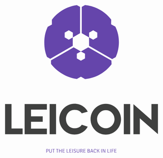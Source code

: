 <svg viewBox="0 0 370.2720031738281 394.15496826171875" preserveAspectRatio="xMidYMid meet" id="acagaagc"><defs id="SvgjsDefs1001"></defs><g id="SvgjsG1007" featurekey="root" fill="#ffffff" transform="matrix(1,0,0,1,0,0)"></g><g id="SvgjsG1008" featurekey="symbol1" fill="#6545ab" transform="matrix(2.028123335002736,0,0,2.028123335002736,83.983237587663,18.59383421694776)"><g><path fill-rule="evenodd" clip-rule="evenodd" d="M34.664,35.846l-4.884,2.82v5.7l4.884,2.75l4.879-2.761l0.005-5.69L34.664,35.846   L34.664,35.846z M63.86,35.846l-4.884,2.82l-0.056,5.708l4.94,2.743l4.885-2.75v-5.7L63.86,35.846L63.86,35.846z M49.161,61.248   l-4.884,2.68v5.7l4.884,2.75l4.885-2.75v-5.7L49.161,61.248L49.161,61.248z M12.547,70.07l26.888-15.585l-0.001-10.066l8.703-5.059   L48.15,7.764L44.294,5.71c-12.149,1.686-22.807,8.186-29.818,17.539l0.053,5.701l-5.017,2.764   c-2.667,5.604-4.08,11.805-4.08,18.326s0.851,12.335,3.27,17.832L12.547,70.07L12.547,70.07z M54.087,94.376   c12.944-1.154,24.283-7.889,31.705-17.767l-0.203-4.412L57.971,56.32l-8.81,4.927l-8.677-4.899L13.414,72.006l0.059,4.224   c7.077,9.285,18.743,16.453,30.835,18.061l4.853-2.774L54.087,94.376L54.087,94.376z M50.203,39.361l8.717,5.009l0.036,10.147   l27.519,15.883l4.243-2.277c2.466-5.494,3.849-11.633,3.849-18.084c0-6.612-1.453-12.895-4.245-18.554l-5.075-2.757l0.103-5.672   C78.085,13.423,66.869,6.841,54.086,5.624l-3.865,2.121L50.203,39.361L50.203,39.361z"></path><rect x="39.436" y="44.35" fill-rule="evenodd" clip-rule="evenodd" width="0.107" height="0.124"></rect><rect x="58.916" y="44.365" fill-rule="evenodd" clip-rule="evenodd" width="0.004" height="0.013"></rect><rect x="49.159" y="61.242" fill-rule="evenodd" clip-rule="evenodd" width="0.004" height="0.012"></rect></g></g><g id="SvgjsG1009" featurekey="text1" fill="#3f403f" transform="matrix(4.89001626173541,0,0,4.89001626173541,0,246.33232054704334)"><path d="M8.68 17.16 l0 2.84 l-8.68 0 l0 -15 l3.18 0 l0 12.16 l5.5 0 z M12.86 17.22 l7.84 0 l0 2.78 l-11.02 0 l0 -15 l11.02 0 l0 2.76 l-7.84 0 l-0.02 0 l0 3.36 l5.8 0 l0 2.7 l-5.8 0 l0 3.4 l0 0 l0.02 0 z M25.24 20 l-3.16 0 l0 -15 l3.16 0 l0 15 z M38 15.280000000000001 l2.94 0.96 c-1.2 2.38 -3.74 3.92 -6.54 3.92 c-4.16 0 -7.54 -3.44 -7.54 -7.66 s3.38 -7.66 7.54 -7.66 c2.8 0 5.36 1.54 6.54 3.94 l-2.94 0.84 c-0.68 -1.02 -1.82 -1.74 -3.6 -1.74 c-2.68 0.02 -4.24 2.24 -4.24 4.62 s1.58 4.54 4.24 4.54 c1.84 0 2.92 -0.72 3.6 -1.76 z M49.9 20.2 c-4.16 0 -7.54 -3.44 -7.54 -7.66 s3.38 -7.66 7.54 -7.66 s7.54 3.44 7.54 7.66 s-3.38 7.66 -7.54 7.66 z M49.9 8.04 c-2.38 0 -4.32 2.02 -4.32 4.5 s1.94 4.5 4.32 4.5 s4.32 -2.02 4.32 -4.5 s-1.94 -4.5 -4.32 -4.5 z M61.980000000000004 20 l-3.16 0 l0 -15 l3.16 0 l0 15 z M72.52 5 l3.2 0 l0 14.94 l-8.96 -7.84 l0 7.9 l-3.16 0 l0 -14.92 l8.92 7.88 l0 -7.96 z"></path></g><g id="SvgjsG1010" featurekey="text3" fill="#6545ab" transform="matrix(0.6396267619113342,0,0,0.6396267619113342,98.73353838922003,373.53977068068855)"><path d="M2.1 10.34 l3.82 -0.06 q0.98 0 1.8 0.28 t1.39 0.83 t0.89 1.35 t0.32 1.82 q0 2.06 -1.2 3.18 t-3.2 1.12 l-2.42 0 l0 5.14 q-0.3 0.06 -0.76 0.06 t-0.76 -0.06 l0 -13.54 z M3.5 11.54 l0 6.06 q0.4 -0.02 1.01 -0.02 l1.45 0 q0.76 0 1.29 -0.25 t0.85 -0.67 t0.46 -0.98 t0.14 -1.18 q0 -0.56 -0.14 -1.1 t-0.47 -0.94 t-0.88 -0.65 t-1.37 -0.25 l-1.38 0 t-0.96 -0.02 z M22.64 10.34 l0 9 q0 1.2 -0.35 2.11 t-0.98 1.53 t-1.53 0.94 t-2 0.32 t-2 -0.32 t-1.53 -0.94 t-0.97 -1.53 t-0.34 -2.11 l0 -8.94 l0.12 -0.12 l0.6 0 q0.48 0 0.64 0.23 t0.16 0.77 l0 8.04 q0 1.76 0.87 2.71 t2.45 0.95 t2.45 -0.93 t0.87 -2.73 l0 -8.98 q0.3 -0.06 0.76 -0.06 q0.44 0 0.78 0.06 z M31.14 11.66 l-1.1 -0.02 l0 12.36 q-0.32 0.06 -0.76 0.06 t-0.78 -0.06 l0 -12.36 l-1.08 0.02 l-2.56 0 q-0.06 -0.34 -0.06 -0.65 t0.06 -0.67 l8.8 0 q0.12 0.26 0.12 0.64 q0 0.68 -0.94 0.68 l-1.7 0 z  M45.2 11.66 l-1.1 -0.02 l0 12.36 q-0.32 0.06 -0.76 0.06 t-0.78 -0.06 l0 -12.36 l-1.08 0.02 l-2.56 0 q-0.06 -0.34 -0.06 -0.65 t0.06 -0.67 l8.8 0 q0.12 0.26 0.12 0.64 q0 0.68 -0.94 0.68 l-1.7 0 z M58.04 16.28 l-0.02 -1.48 l0 -4.46 q0.26 -0.06 0.72 -0.06 t0.8 0.06 l0 13.66 q-0.34 0.06 -0.78 0.06 t-0.74 -0.06 l0 -4.92 l0.02 -1.48 l-1.22 0.02 l-3.96 0 l-1.22 -0.02 l0.02 1.48 l0 4.92 q-0.3 0.06 -0.76 0.06 t-0.76 -0.06 l0 -13.66 q0.3 -0.06 0.76 -0.06 t0.76 0.06 l0 4.46 l-0.02 1.48 l1.22 -0.02 l3.96 0 z M64.97999999999999 21.94 l-0.02 0.76 q0.68 -0.04 1.24 -0.04 l5.48 0 q0 0.42 -0.04 0.64 q-0.14 0.7 -0.98 0.7 l-6.3 0 q-0.4 0 -0.63 -0.27 t-0.23 -0.73 l0 -12.54 l0.12 -0.12 l7.72 0 q0.04 0.24 0.04 0.63 t-0.1 0.69 l-6.32 0 l0.02 1.24 l0 3.54 l1.2 -0.02 l4.14 0 q0.06 0.36 0.06 0.67 t-0.06 0.65 l-4.14 0 q-0.76 0 -1.2 -0.02 l0 4.22 z  M82.42 22.64 l4.26 0 q0 0.44 -0.06 0.66 q-0.12 0.7 -0.98 0.7 l-5.6 0 q-0.38 0 -0.63 -0.27 t-0.25 -0.75 l0 -12.58 l0.12 -0.12 l0.6 0 q0.48 0 0.64 0.23 t0.16 0.77 l0 11.42 q0.9 -0.06 1.74 -0.06 z M90.76 21.94 l-0.02 0.76 q0.68 -0.04 1.24 -0.04 l5.48 0 q0 0.42 -0.04 0.64 q-0.14 0.7 -0.98 0.7 l-6.3 0 q-0.4 0 -0.63 -0.27 t-0.23 -0.73 l0 -12.54 l0.12 -0.12 l7.72 0 q0.04 0.24 0.04 0.63 t-0.1 0.69 l-6.32 0 l0.02 1.24 l0 3.54 l1.2 -0.02 l4.14 0 q0.06 0.36 0.06 0.67 t-0.06 0.65 l-4.14 0 q-0.76 0 -1.2 -0.02 l0 4.22 z M100.62000000000002 24 l0 -13.66 q0.28 -0.06 0.73 -0.06 t0.79 0.06 l0 13.66 q-0.34 0.06 -0.79 0.06 t-0.73 -0.06 z M104.98000000000002 22.74 q0.06 -0.74 0.7 -1.22 q2.04 1.38 4 1.38 q1.42 0 2.24 -0.6 t0.82 -1.64 q0 -1.54 -2.12 -2.48 l-2.34 -1.02 q-2.7 -1.16 -2.7 -3.36 q0 -0.76 0.32 -1.44 t0.89 -1.18 t1.37 -0.79 t1.78 -0.29 q1.94 0 3.96 0.96 q0 0.78 -0.62 1.28 q-0.98 -0.5 -1.81 -0.72 t-1.53 -0.22 q-0.64 0 -1.15 0.18 t-0.88 0.47 t-0.57 0.68 t-0.2 0.81 q0 0.88 0.51 1.37 t1.43 0.87 l2.26 0.98 q2.98 1.3 2.98 3.62 q0 1.74 -1.18 2.8 t-3.66 1.06 q-2.44 0 -4.5 -1.5 z M126.82000000000001 10.34 l0 9 q0 1.2 -0.35 2.11 t-0.98 1.53 t-1.53 0.94 t-2 0.32 t-2 -0.32 t-1.53 -0.94 t-0.97 -1.53 t-0.34 -2.11 l0 -8.94 l0.12 -0.12 l0.6 0 q0.48 0 0.64 0.23 t0.16 0.77 l0 8.04 q0 1.76 0.87 2.71 t2.45 0.95 t2.45 -0.93 t0.87 -2.73 l0 -8.98 q0.3 -0.06 0.76 -0.06 q0.44 0 0.78 0.06 z M130.72 10.34 l4.04 -0.06 q2.06 0 3.2 1.04 t1.14 2.92 q0 1.34 -0.7 2.31 t-1.92 1.33 q0.82 0.26 1.34 1.62 l1.04 2.7 q0.22 0.56 0.44 0.91 t0.42 0.51 q-0.32 0.5 -1.06 0.5 q-0.42 0 -0.65 -0.22 t-0.45 -0.78 l-1.16 -3.04 q-0.34 -0.9 -0.81 -1.37 t-1.39 -0.47 l-2.08 0 l0 5.76 q-0.36 0.06 -0.78 0.06 q-0.44 0 -0.74 -0.06 l0 -13.54 z M132.12 11.54 l0 5.42 q0.42 -0.02 1.03 -0.03 t1.45 -0.01 t1.39 -0.22 t0.89 -0.58 t0.48 -0.85 t0.14 -1.03 q0 -0.56 -0.14 -1.05 t-0.48 -0.85 t-0.91 -0.57 t-1.43 -0.21 l-1.44 0 t-0.98 -0.02 z M143.92000000000002 21.94 l-0.02 0.76 q0.68 -0.04 1.24 -0.04 l5.48 0 q0 0.42 -0.04 0.64 q-0.14 0.7 -0.98 0.7 l-6.3 0 q-0.4 0 -0.63 -0.27 t-0.23 -0.73 l0 -12.54 l0.12 -0.12 l7.72 0 q0.04 0.24 0.04 0.63 t-0.1 0.69 l-6.32 0 l0.02 1.24 l0 3.54 l1.2 -0.02 l4.14 0 q0.06 0.36 0.06 0.67 t-0.06 0.65 l-4.14 0 q-0.76 0 -1.2 -0.02 l0 4.22 z  M158.22 24 l-0.12 -0.12 l0 -13.42 l0.12 -0.12 l3.9 -0.06 q2.18 0 3.19 0.95 t1.01 2.65 q0 0.98 -0.52 1.75 t-1.44 1.09 q0.54 0.16 1.02 0.48 t0.84 0.79 t0.56 1.08 t0.2 1.33 q0 0.7 -0.27 1.36 t-0.83 1.17 t-1.44 0.82 t-2.1 0.31 z M159.62 22.8 l2.84 -0.02 q0.84 0 1.4 -0.23 t0.89 -0.59 t0.47 -0.84 t0.14 -1 q0 -0.44 -0.16 -0.91 t-0.52 -0.86 t-0.95 -0.64 t-1.45 -0.25 l-2.66 0 l0 5.34 z M159.62 11.54 l0 4.64 l2.46 0 q0.74 0 1.25 -0.18 t0.82 -0.5 t0.44 -0.74 t0.13 -0.9 q0 -2.3 -2.58 -2.3 l-1.52 0 t-1 -0.02 z M176.74 20.44 l-1.4 0.02 l-2.68 0 l-1.4 -0.02 l-1.16 3.58 q-0.26 0.06 -0.64 0.06 t-0.78 -0.1 l-0.04 -0.06 l4.58 -13.58 q0.34 -0.06 0.9 -0.06 t0.82 0.06 l4.58 13.58 q-0.32 0.2 -0.8 0.2 t-0.68 -0.16 t-0.34 -0.64 z M171.70000000000002 19.14 l1.16 -0.02 l2.3 0 q0.02 0 0.49 0.01 t0.67 0.01 l-1.26 -3.8 q-0.76 -2.34 -1.02 -3.34 l-0.1 0 q-0.38 1.48 -0.68 2.38 z M189.56 14.66 q0 -0.6 -0.17 -1.19 t-0.56 -1.06 t-1 -0.75 t-1.47 -0.28 q-1.7 0 -2.63 1.5 t-0.93 4.26 q0 2.78 0.96 4.27 t2.72 1.49 q1.78 0 3.6 -1.58 q0.62 0.36 0.84 1 q-0.84 0.86 -2.07 1.39 t-2.61 0.53 q-1.34 0 -2.3 -0.55 t-1.57 -1.51 t-0.9 -2.23 t-0.29 -2.71 q0 -1.78 0.4 -3.12 t1.1 -2.23 t1.64 -1.34 t2.02 -0.45 t1.96 0.32 t1.5 0.84 t0.96 1.2 t0.34 1.4 q0 0.9 -0.86 0.9 q-0.28 0 -0.68 -0.1 z M203.26 23.58 q-0.34 0.52 -0.93 0.52 t-0.81 -0.23 t-0.42 -0.77 l-1.28 -3.26 q-0.48 -1.22 -1.07 -1.71 t-1.48 -0.49 t-1.73 0.04 l0 6.32 q-0.3 0.06 -0.76 0.06 t-0.76 -0.06 l0 -13.66 q0.3 -0.06 0.76 -0.06 t0.76 0.06 l0 5.98 l1.46 -0.04 q0.38 0 0.68 -0.48 l2.94 -4.76 q0.26 -0.42 0.46 -0.58 t0.52 -0.16 t0.92 0.04 l0.12 0.16 l-3.36 5.44 q-0.3 0.48 -0.62 0.74 q0.96 0.14 1.5 0.73 t1.06 1.83 l1.22 3.12 q0.34 0.84 0.82 1.22 z  M210.16 24 l0 -13.66 q0.28 -0.06 0.73 -0.06 t0.79 0.06 l0 13.66 q-0.34 0.06 -0.79 0.06 t-0.73 -0.06 z M225.07999999999998 10.28 l0.12 0.1 l0 13.62 q-0.38 0.06 -0.94 0.06 t-0.96 -0.06 l-4.86 -9.06 q-0.6 -1.12 -1.36 -2.76 l-0.06 0 q0.12 3.72 0.12 4.32 l0 7.5 q-0.42 0.06 -0.74 0.06 t-0.68 -0.06 l0 -13.66 q0.36 -0.06 0.91 -0.06 t0.95 0.06 l4.86 9.06 q0.48 0.86 1.4 2.82 l0.06 0 q-0.14 -2.56 -0.14 -4.56 l0 -6.38 q0 -0.54 0.16 -0.77 t0.64 -0.23 l0.52 0 z  M236.79999999999998 22.64 l4.26 0 q0 0.44 -0.06 0.66 q-0.12 0.7 -0.98 0.7 l-5.6 0 q-0.38 0 -0.63 -0.27 t-0.25 -0.75 l0 -12.58 l0.12 -0.12 l0.6 0 q0.48 0 0.64 0.23 t0.16 0.77 l0 11.42 q0.9 -0.06 1.74 -0.06 z M243.73999999999998 24 l0 -13.66 q0.28 -0.06 0.73 -0.06 t0.79 0.06 l0 13.66 q-0.34 0.06 -0.79 0.06 t-0.73 -0.06 z M250.81999999999996 16.44 l1.1 -0.02 l4.1 0 q0.06 0.36 0.06 0.67 t-0.06 0.65 l-4.1 0 q-0.7 0 -1.1 -0.02 l0 6.28 q-0.3 0.06 -0.76 0.06 t-0.76 -0.06 l0 -13.54 l0.12 -0.12 l7.58 0 q0.1 0.3 0.1 0.64 q0 0.7 -0.94 0.7 l-3.18 0 q-1.58 0 -2.18 -0.04 l0.02 2.8 l0 2 z M261.05999999999995 21.94 l-0.02 0.76 q0.68 -0.04 1.24 -0.04 l5.48 0 q0 0.42 -0.04 0.64 q-0.14 0.7 -0.98 0.7 l-6.3 0 q-0.4 0 -0.63 -0.27 t-0.23 -0.73 l0 -12.54 l0.12 -0.12 l7.72 0 q0.04 0.24 0.04 0.63 t-0.1 0.69 l-6.32 0 l0.02 1.24 l0 3.54 l1.2 -0.02 l4.14 0 q0.06 0.36 0.06 0.67 t-0.06 0.65 l-4.14 0 q-0.76 0 -1.2 -0.02 l0 4.22 z"></path></g></svg>
